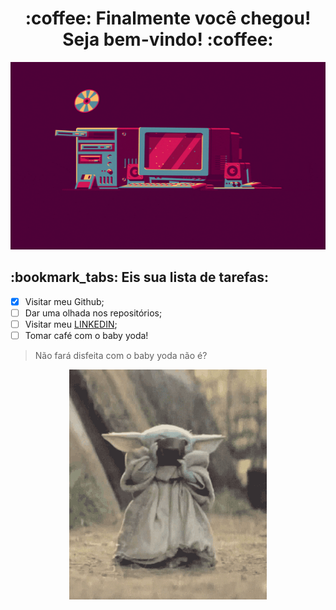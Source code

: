 <h1 align="center">:coffee: Finalmente você chegou! Seja bem-vindo! :coffee: </h1>
<p align="center">
<img src="img/pc2.gif" height="300px" width="580px" alt=""/>
</p>
<h2>:bookmark_tabs: Eis sua lista  de tarefas:</h2>

- [x] Visitar meu Github;
- [ ] Dar uma olhada nos repositórios;
- [ ] Visitar meu [LINKEDIN](https://www.linkedin.com/in/gabrielreisritter/);
- [ ] Tomar café com o baby yoda!
> Não fará disfeita com o baby yoda não é?
<p align="center">
<img src="img/tenor.gif" alt=""/>
</p>

